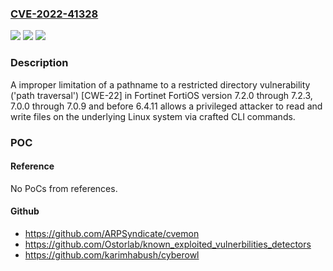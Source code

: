### [CVE-2022-41328](https://cve.mitre.org/cgi-bin/cvename.cgi?name=CVE-2022-41328)
![](https://img.shields.io/static/v1?label=Product&message=FortiOS&color=blue)
![](https://img.shields.io/static/v1?label=Version&message=7.2.0%3C%3D%207.2.3%20&color=brighgreen)
![](https://img.shields.io/static/v1?label=Vulnerability&message=Execute%20unauthorized%20code%20or%20commands&color=brighgreen)

### Description

A improper limitation of a pathname to a restricted directory vulnerability ('path traversal') [CWE-22] in Fortinet FortiOS version 7.2.0 through 7.2.3, 7.0.0 through 7.0.9 and before 6.4.11 allows a privileged attacker to read and write files on the underlying Linux system via crafted CLI commands.

### POC

#### Reference
No PoCs from references.

#### Github
- https://github.com/ARPSyndicate/cvemon
- https://github.com/Ostorlab/known_exploited_vulnerbilities_detectors
- https://github.com/karimhabush/cyberowl

